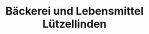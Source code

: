 ---
title: "Bäckerei und Lebensmittel Lützellinden"
url: /giessen/baeckerei-und-lebensmittel-luetzellinden/
shop: Supermarkt
---